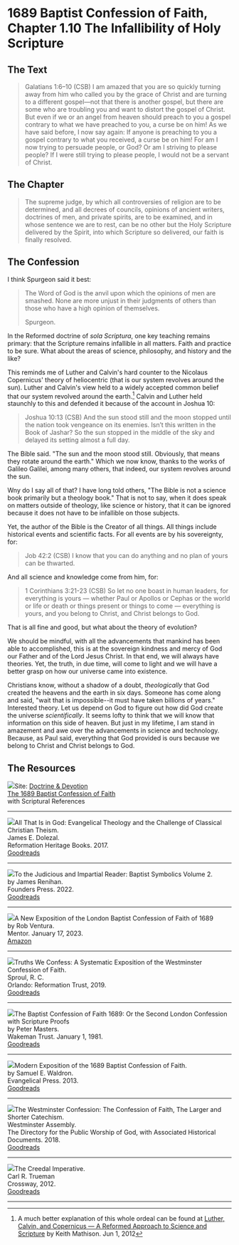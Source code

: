 # 1689 Baptist Confession of Faith, Chapter 1.10 The Infallibility of Holy Scripture

## The Text

>Galatians 1:6–10 (CSB) I am amazed that you are so quickly turning away from him who called you by the grace of Christ and are turning to a different gospel—not that there is another gospel, but there are some who are troubling you and want to distort the gospel of Christ. But even if we or an angel from heaven should preach to you a gospel contrary to what we have preached to you, a curse be on him! As we have said before, I now say again: If anyone is preaching to you a gospel contrary to what you received, a curse be on him! For am I now trying to persuade people, or God? Or am I striving to please people? If I were still trying to please people, I would not be a servant of Christ.

## The Chapter

>The supreme judge, by which all controversies of religion are to be determined, and all decrees of councils, opinions of ancient writers, doctrines of men, and private spirits, are to be examined, and in whose sentence we are to rest, can be no other but the Holy Scripture delivered by the Spirit, into which Scripture so delivered, our faith is finally resolved.

## The Confession

I think Spurgeon said it best:

>The Word of God is the anvil upon which the opinions of men are smashed. None are more unjust in their judgments of others than those who have a high opinion of themselves.
>
>Spurgeon.

In the Reformed doctrine of *sola Scriptura*, one key teaching remains primary: that the Scripture remains infallible in all matters. Faith and practice to be sure. What about the areas of science, philosophy, and history and the like?

This reminds me of Luther and Calvin's hard counter to the Nicolaus Copernicus' theory of heliocentric (that is our system revolves around the sun). Luther and Calvin's view held to a widely accepted common belief that our system revolved around the earth.[^1] Calvin and Luther held staunchly to this and defended it because of the account in Joshua 10:

[^1]: A much better explanation of this whole ordeal can be found at [Luther, Calvin, and Copernicus — A Reformed Approach to Science and Scripture](https://www.ligonier.org/learn/articles/luther-calvin-and-copernicus-reformed-approach-science-and-scripture) by Keith Mathison. Jun 1, 2012

>Joshua 10:13 (CSB) And the sun stood still and the moon stopped until the nation took vengeance on its enemies. Isn’t this written in the Book of Jashar? So the sun stopped in the middle of the sky and delayed its setting almost a full day.

The Bible said. "The sun and the moon stood still. Obviously, that means they rotate around the earth." Which we now know, thanks to the works of Galileo Galilei, among many others, that indeed, our system revolves around the sun.

Wny do I say all of that? I have long told others, "The Bible is not a science book primarily but a theology book." That is not to say, when it does speak on matters outside of theology, like science or history, that it can be ignored because it does not have to be infallible on those subjects.

Yet, the author of the Bible is the Creator of all things. All things include historical events and scientific facts. For all events are by his sovereignty, for:

>Job 42:2 (CSB) I know that you can do anything and no plan of yours can be thwarted.

And all science and knowledge come from him, for:

>1 Corinthians 3:21-23 (CSB) So let no one boast in human leaders, for everything is yours — whether Paul or Apollos or Cephas or the world or life or death or things present or things to come — everything is yours, and you belong to Christ, and Christ belongs to God.

That is all fine and good, but what about the theory of evolution?

We should be mindful, with all the advancements that mankind has been able to accomplished, this is at the sovereign kindness and mercy of God our Father and of the Lord Jesus Christ. In that end, we will always have theories. Yet, the truth, in due time, will come to light and we will have a better grasp on how our universe came into existence.

Christians know, without a shadow of a doubt, *theologically* that God created the heavens and the earth in six days. Someone has come along and said, "wait that is impossible--it must have taken billions of years." Interested theory. Let us depend on God to figure out how did God create the universe *scientifically*. It seems lofty to think that we will know that information on this side of heaven. But just in my lifetime, I am stand in amazement and awe over the advancements in science and technology. Because, as Paul said, everything that God provided is ours because we belong to Christ and Christ belongs to God.

## The Resources

<img src="/images/dnd-1689-site-logo.png">Site: [Doctrine & Devotion](http://www.doctrineanddevotion.com/)  
[The 1689 Baptist Confession of Faith](https://www.the1689confession.com/)  
with Scriptural References

<hr style="clear:both;">

<img src="/images/book-all-that-is-God-dolezal.jpg">All That Is in God: Evangelical Theology and the Challenge of Classical Christian Theism.  
James E. Dolezal.  
Reformation Heritage Books. 2017.  
[Goodreads](https://www.goodreads.com/book/show/35783848-all-that-is-in-god?from_search=true&from_srp=true&qid=HZn57Z1Qqc&rank=3)

<hr style="clear:both;">

<img src="/images/confession-1689-judacious-reader-renihan.png">To the Judicious and Impartial Reader: Baptist Symbolics Volume 2.  
by James Renihan.  
Founders Press. 2022.  
[Goodreads](https://www.goodreads.com/book/show/17867976-modern-exposition-of-the-1689-baptist-confession-of-faith)

<hr style="clear:both;">

<img src="/images/confession-1689-new-exposition-ventura.jpg">A New Exposition of the London Baptist Confession of Faith of 1689    
by Rob Ventura.  
Mentor. January 17, 2023.  
[Amazon](https://www.amazon.com/Exposition-London-Baptist-Confession-Faith/dp/1527108902/ref=asc_df_1527108902/?tag=hyprod-20&linkCode=df0&hvadid=598295323603&hvpos=&hvnetw=g&hvrand=3877532160906942020&hvpone=&hvptwo=&hvqmt=&hvdev=c&hvdvcmdl=&hvlocint=&hvlocphy=9014286&hvtargid=pla-1722666080628&psc=1)

<hr style="clear:both;">

<img src="/images/confession-wcf-truths-we-confess-sproul.jpg">Truths We Confess: A Systematic Exposition of the Westminster Confession of Faith.  
Sproul, R. C.    
Orlando: Reformation Trust, 2019.  
[Goodreads](https://www.goodreads.com/book/show/50024945-truths-we-confess?ac=1&from_search=true&qid=ssTkBgIFwE&rank=1)

<hr style="clear:both;">

<img src="/images/confession-1689-masters.jpg">The Baptist Confession of Faith 1689: Or the Second London Confession with Scripture Proofs  
by Peter Masters.  
Wakeman Trust. January 1, 1981.  
[Goodreads](https://www.goodreads.com/book/show/1723671.Baptist_Confession_of_Faith_1689?ac=1&from_search=true&qid=HfdndsOLE6&rank=1)

<hr style="clear:both;">

<img src="/images/confession-1689-modern-exposition-waldron.jpg">Modern Exposition of the 1689 Baptist Confession of Faith.  
by Samuel E. Waldron.  
Evangelical Press. 2013.  
[Goodreads](https://www.goodreads.com/book/show/17867976-modern-exposition-of-the-1689-baptist-confession-of-faith)

<hr style="clear:both;">

<img src="/images/confession-wcf-banner-of-truth.jpg">The Westminster Confession: The Confession of Faith, The Larger and Shorter Catechism.  
Westminster Assembly.  
The Directory for the Public Worship of God, with Associated Historical Documents. 2018.   
[Goodreads](https://www.goodreads.com/book/show/39905592-the-westminster-confession?ac=1&from_search=true&qid=oMfahlcldC&rank=1)

<hr style="clear:both;">

<img src="/images/book-creedal-imperative-trueman.jpg">The Creedal Imperative.  
Carl R. Trueman    
Crossway, 2012.  
[Goodreads](https://www.goodreads.com/book/show/14452976-the-creedal-imperative?ac=1&from_search=true&qid=GTaJVGWwOY&rank=1)

<hr style="clear:both;">
